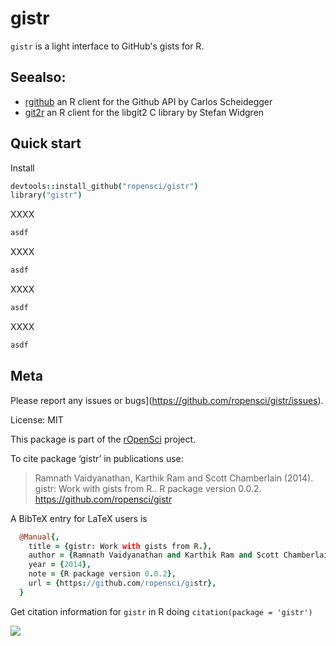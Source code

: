 gistr
=======

`gistr` is a light interface to GitHub's gists for R.

## Seealso:

* [rgithub](https://github.com/cscheid/rgithub) an R client for the Github API by Carlos Scheidegger
* [git2r](https://github.com/ropensci/git2r) an R client for the libgit2 C library by Stefan Widgren


## Quick start

Install

```coffee
devtools::install_github("ropensci/gistr")
library("gistr")
```

XXXX

```coffee
asdf
```

XXXX

```coffee
asdf
```

XXXX

```coffee
asdf
```

XXXX

```coffee
asdf
```


## Meta

Please report any issues or bugs](https://github.com/ropensci/gistr/issues).

License: MIT

This package is part of the [rOpenSci](http://ropensci.org/packages) project.

To cite package ‘gistr’ in publications use:

> Ramnath Vaidyanathan, Karthik Ram and Scott Chamberlain (2014). gistr: Work with gists from R.. R package version 0.0.2. https://github.com/ropensci/gistr

A BibTeX entry for LaTeX users is

```coffee
  @Manual{,
    title = {gistr: Work with gists from R.},
    author = {Ramnath Vaidyanathan and Karthik Ram and Scott Chamberlain},
    year = {2014},
    note = {R package version 0.0.2},
    url = {https://github.com/ropensci/gistr},
  }
```

Get citation information for `gistr` in R doing `citation(package = 'gistr')`

[![](http://ropensci.org/public_images/github_footer.png)](http://ropensci.org)
